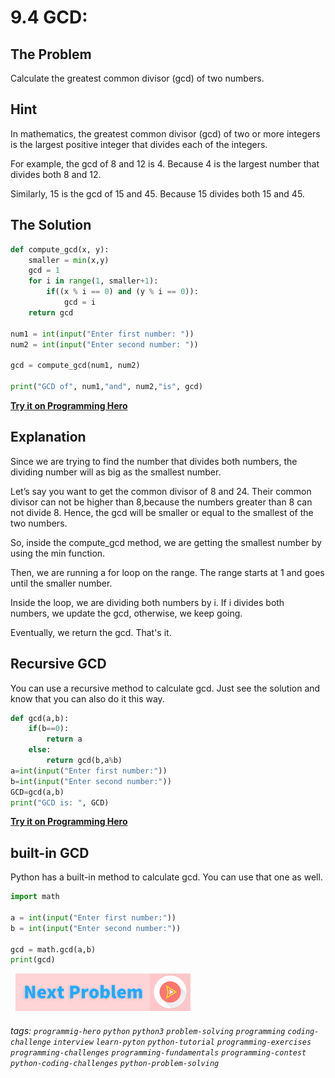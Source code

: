 # 9.4 GCD: 

## The Problem
Calculate the greatest common divisor (gcd) of two numbers.

## Hint
In mathematics, the greatest common divisor (gcd) of two or more integers is the largest positive integer that divides each of the integers. 

For example, the gcd of 8 and 12 is 4. Because 4 is the largest number that divides both 8 and 12.

Similarly, 15 is the gcd of 15 and 45. Because 15 divides both 15 and 45.

## The Solution
```python
def compute_gcd(x, y):
	smaller = min(x,y)
	gcd = 1
	for i in range(1, smaller+1):
		if((x % i == 0) and (y % i == 0)):
			gcd = i
	return gcd

num1 = int(input("Enter first number: "))
num2 = int(input("Enter second number: "))

gcd = compute_gcd(num1, num2)

print("GCD of", num1,"and", num2,"is", gcd)
```
**[Try it on Programming Hero](https://play.google.com/store/apps/details?id=com.learnprogramming.codecamp)**

## Explanation
Since we are trying to find the number that divides both numbers, the dividing number will as big as the smallest number. 

Let’s say you want to get the common divisor of 8 and 24. Their common divisor can not be higher than 8,because the numbers greater than 8 can not divide 8. Hence, the gcd will be smaller or equal to the smallest of the two numbers. 

So, inside the compute_gcd method, we are getting the smallest number by using the min function.

Then, we are running a for loop on the range. The range starts at 1 and goes until the smaller number. 

Inside the loop, we are dividing both numbers by i. If i divides both numbers, we update the gcd, otherwise, we keep going. 

Eventually, we return the gcd. That's it. 

## Recursive GCD
You can use a recursive method to calculate gcd. Just see the solution and know that you can also do it this way.

```python
def gcd(a,b):
    if(b==0):
        return a
    else:
        return gcd(b,a%b)
a=int(input("Enter first number:"))
b=int(input("Enter second number:"))
GCD=gcd(a,b)
print("GCD is: ", GCD)
```
**[Try it on Programming Hero](https://play.google.com/store/apps/details?id=com.learnprogramming.codecamp)**

## built-in GCD
Python has a built-in method to calculate gcd. You can use that one as well. 

```python
import math

a = int(input("Enter first number:"))
b = int(input("Enter second number:"))

gcd = math.gcd(a,b)
print(gcd)
```



&nbsp;
[![Next Page](../assets/next-button.png)](Least-Common-Multiple.md)
&nbsp;

###### tags:  `programmig-hero`  `python`  `python3`  `problem-solving`  `programming`  `coding-challenge`  `interview`  `learn-pyton`  `python-tutorial`  `programming-exercises`  `programming-challenges`  `programming-fundamentals`  `programming-contest`  `python-coding-challenges`  `python-problem-solving`


